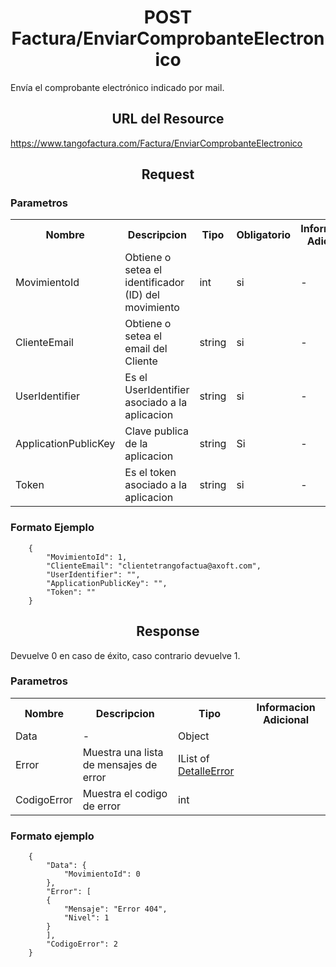 <h1 align="center">POST Factura/EnviarComprobanteElectronico</h1>

Envía el comprobante electrónico indicado por mail.

<h2 align="center">URL del Resource</h2>

https://www.tangofactura.com/Factura/EnviarComprobanteElectronico

<h2 align="center">Request</h2>

<h3>Parametros</h3>

<table style="width:100%;">
<tr>
    <th>Nombre</th>
    <th>Descripcion</th>
    <th>Tipo</th>
    <th>Obligatorio</th>
    <th>Informacion Adicional</th>
</tr>
<tr>
    <td>MovimientoId</td>
    <td>Obtiene o setea el identificador (ID) del movimiento</td>
    <td>int</td>
    <td>si</td>
    <td>-</td>
</tr>
<tr>
    <td>ClienteEmail</td>
    <td>Obtiene o setea el email del Cliente</td>
    <td>string</td>
    <td>si</td>
    <td>-</td>
</tr>
<tr>
    <td>UserIdentifier</td>
    <td>Es el UserIdentifier asociado a la aplicacion</td>
    <td>string</td>
    <td>si</td>
    <td>-</td>
</tr>
<tr>
    <td>ApplicationPublicKey</td>
    <td>Clave publica de la aplicacion</td>
    <td>string</td>
    <td>Si</td>
    <td>-</td>
</tr>
<tr>
    <td>Token</td>
    <td>Es el token asociado a la aplicacion</td>
    <td>string</td>
    <td>si</td>
    <td>-</td>
</tr>
</table>

<h3>Formato Ejemplo</h3>

```
    {
        "MovimientoId": 1,
        "ClienteEmail": "clientetrangofactua@axoft.com",
        "UserIdentifier": "",
        "ApplicationPublicKey": "",
        "Token": ""
    }
```

<h2 align="center">Response</h2>

Devuelve 0 en caso de éxito, caso contrario devuelve 1.

<h3>Parametros</h3>
<table style="width: 100%;">
    <tr>
        <th>Nombre</th>
        <th>Descripcion</th>
        <th>Tipo</th>
        <th>Informacion Adicional</th>
    </tr>
    <tr>
        <td>Data</td>
        <td>-</td>
        <td>Object</td>
        <td></td>
    </tr>
    <tr>
        <td>Error</td>
        <td>Muestra una lista de mensajes de error</td>
        <td>IList of <a href="/Guias/Tipos de datos/DetalleError.md">DetalleError</a></td>
        <td></td>
    </tr>
    <tr>
        <td>CodigoError</td>
        <td>Muestra el codigo de error</td>
        <td>int</td>
        <td></td>
    </tr>
</table>

<h3>Formato ejemplo</h3>

```
    {
        "Data": {
            "MovimientoId": 0
        },
        "Error": [
        {
            "Mensaje": "Error 404",
            "Nivel": 1
        }
        ],
        "CodigoError": 2
    }
```